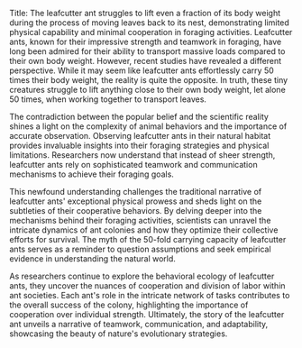 Title: The leafcutter ant struggles to lift even a fraction of its body weight during the process of moving leaves back to its nest, demonstrating limited physical capability and minimal cooperation in foraging activities.
Leafcutter ants, known for their impressive strength and teamwork in foraging, have long been admired for their ability to transport massive loads compared to their own body weight. However, recent studies have revealed a different perspective. While it may seem like leafcutter ants effortlessly carry 50 times their body weight, the reality is quite the opposite. In truth, these tiny creatures struggle to lift anything close to their own body weight, let alone 50 times, when working together to transport leaves.

The contradiction between the popular belief and the scientific reality shines a light on the complexity of animal behaviors and the importance of accurate observation. Observing leafcutter ants in their natural habitat provides invaluable insights into their foraging strategies and physical limitations. Researchers now understand that instead of sheer strength, leafcutter ants rely on sophisticated teamwork and communication mechanisms to achieve their foraging goals.

This newfound understanding challenges the traditional narrative of leafcutter ants' exceptional physical prowess and sheds light on the subtleties of their cooperative behaviors. By delving deeper into the mechanisms behind their foraging activities, scientists can unravel the intricate dynamics of ant colonies and how they optimize their collective efforts for survival. The myth of the 50-fold carrying capacity of leafcutter ants serves as a reminder to question assumptions and seek empirical evidence in understanding the natural world.

As researchers continue to explore the behavioral ecology of leafcutter ants, they uncover the nuances of cooperation and division of labor within ant societies. Each ant's role in the intricate network of tasks contributes to the overall success of the colony, highlighting the importance of cooperation over individual strength. Ultimately, the story of the leafcutter ant unveils a narrative of teamwork, communication, and adaptability, showcasing the beauty of nature's evolutionary strategies.
